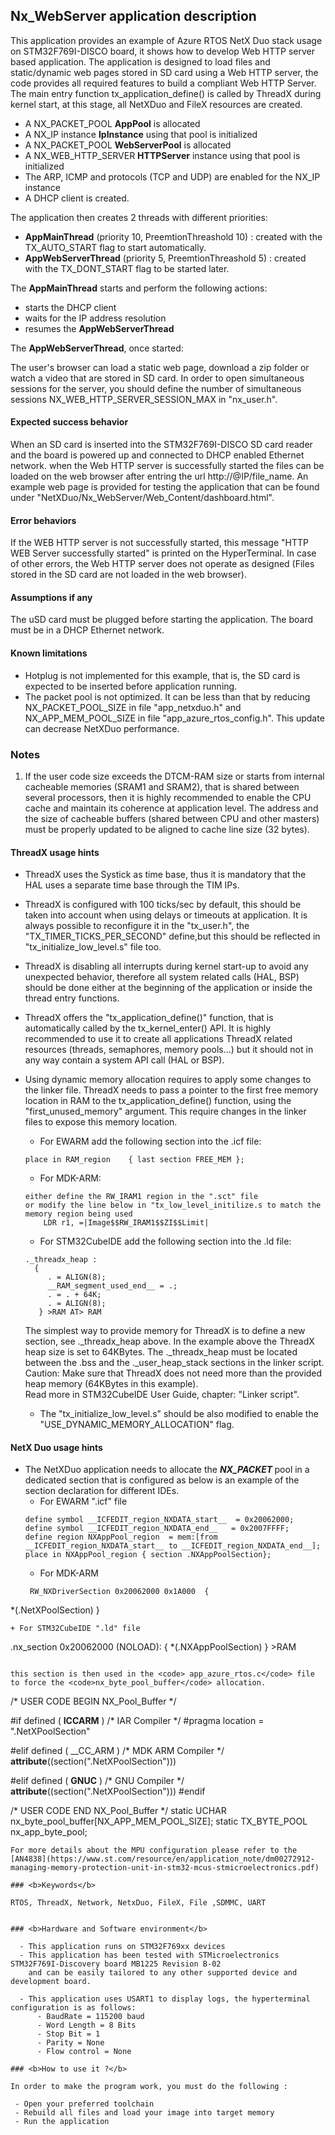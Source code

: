
## <b>Nx_WebServer application description</b>

This application provides an example of Azure RTOS NetX Duo stack usage on STM32F769I-DISCO board, it shows how to develop Web HTTP server based application.
The application is designed to load files and static/dynamic web pages stored in SD card using a Web HTTP server, the code provides all required features to build a compliant Web HTTP Server.
The main entry function tx_application_define() is called by ThreadX during kernel start, at this stage, all NetXDuo and FileX resources are created.

 + A NX_PACKET_POOL **AppPool** is allocated
 + A NX_IP instance **IpInstance** using that pool is initialized
 + A NX_PACKET_POOL **WebServerPool** is allocated
 + A NX_WEB_HTTP_SERVER **HTTPServer** instance using that pool is initialized
 + The ARP, ICMP and protocols (TCP and UDP) are enabled for the NX_IP instance
 + A DHCP client is created.

 The application then creates 2 threads with different priorities:

 + **AppMainThread** (priority 10, PreemtionThreashold 10) : created with the TX_AUTO_START flag to start automatically.
 + **AppWebServerThread** (priority 5, PreemtionThreashold 5) : created with the TX_DONT_START flag to be started later.

The **AppMainThread** starts and perform the following actions:

  + starts the DHCP client
  + waits for the IP address resolution
  + resumes the **AppWebServerThread**

The **AppWebServerThread**, once started:

The user's browser can load a static web page, download a zip folder or watch a video that are stored in SD card.
In order to open simultaneous sessions for the server, you should define the number of simultaneous sessions NX_WEB_HTTP_SERVER_SESSION_MAX in "nx_user.h".

#### <b>Expected success behavior</b>

When an SD card is inserted into the STM32F769I-DISCO SD card reader and the board is powered up and connected to DHCP enabled Ethernet network.
when the Web HTTP server is successfully started the files can be loaded on the web browser after entring the url http://@IP/file_name.
An example web page is provided for testing the application that can be found under "NetXDuo/Nx_WebServer/Web_Content/dashboard.html".

#### <b>Error behaviors</b>

If the WEB HTTP server is not successfully started, this message "HTTP WEB Server successfully started" is printed on the HyperTerminal.
In case of other errors, the Web HTTP server does not operate as designed (Files stored in the SD card are not loaded in the web browser).

#### <b>Assumptions if any</b>

The uSD card must be plugged before starting the application.
The board must be in a DHCP Ethernet network.

#### <b>Known limitations</b>

  - Hotplug is not implemented for this example, that is, the SD card is expected to be inserted before application running.
  - The packet pool is not optimized. It can be less than that by reducing NX_PACKET_POOL_SIZE in file "app_netxduo.h" and NX_APP_MEM_POOL_SIZE in file "app_azure_rtos_config.h". This update can decrease NetXDuo performance.

### <b>Notes</b>

 1.  If the user code size exceeds the DTCM-RAM size or starts from internal cacheable memories (SRAM1 and SRAM2), that is shared between several processors,
      then it is highly recommended to enable the CPU cache and maintain its coherence at application level.
      The address and the size of cacheable buffers (shared between CPU and other masters) must be properly updated to be aligned to cache line size (32 bytes).

#### <b>ThreadX usage hints</b>

  - ThreadX uses the Systick as time base, thus it is mandatory that the HAL uses a separate time base through the TIM IPs.
  - ThreadX is configured with 100 ticks/sec by default, this should be taken into account when using delays or timeouts at application. It is always possible to reconfigure it in the "tx_user.h", the "TX_TIMER_TICKS_PER_SECOND" define,but this should be reflected in "tx_initialize_low_level.s" file too.
  - ThreadX is disabling all interrupts during kernel start-up to avoid any unexpected behavior, therefore all system related calls (HAL, BSP) should be done either at the beginning of the application or inside the thread entry functions.
  - ThreadX offers the "tx_application_define()" function, that is automatically called by the tx_kernel_enter() API.
   It is highly recommended to use it to create all applications ThreadX related resources (threads, semaphores, memory pools...)  but it should not in any way contain a system API call (HAL or BSP).
  - Using dynamic memory allocation requires to apply some changes to the linker file.
   ThreadX needs to pass a pointer to the first free memory location in RAM to the tx_application_define() function,
   using the "first_unused_memory" argument.
   This require changes in the linker files to expose this memory location.
    + For EWARM add the following section into the .icf file:
     ```
	 place in RAM_region    { last section FREE_MEM };
	 ```
    + For MDK-ARM:
	```
    either define the RW_IRAM1 region in the ".sct" file
    or modify the line below in "tx_low_level_initilize.s to match the memory region being used
        LDR r1, =|Image$$RW_IRAM1$$ZI$$Limit|
	```
    + For STM32CubeIDE add the following section into the .ld file:
	``` 
    ._threadx_heap :
      {
         . = ALIGN(8);
         __RAM_segment_used_end__ = .;
         . = . + 64K;
         . = ALIGN(8);
       } >RAM AT> RAM
	``` 

       The simplest way to provide memory for ThreadX is to define a new section, see ._threadx_heap above.
       In the example above the ThreadX heap size is set to 64KBytes.
       The ._threadx_heap must be located between the .bss and the ._user_heap_stack sections in the linker script.	 
       Caution: Make sure that ThreadX does not need more than the provided heap memory (64KBytes in this example).	 
       Read more in STM32CubeIDE User Guide, chapter: "Linker script".
	  
    + The "tx_initialize_low_level.s" should be also modified to enable the "USE_DYNAMIC_MEMORY_ALLOCATION" flag.

#### <b>NetX Duo usage hints</b>

 - The NetXDuo application needs to allocate the <b> <i> NX_PACKET </i> </b> pool in a dedicated section that is  configured as below is an example of the section declaration for different IDEs.
   + For EWARM ".icf" file
   ```
   define symbol __ICFEDIT_region_NXDATA_start__  = 0x20062000;
   define symbol __ICFEDIT_region_NXDATA_end__   = 0x2007FFFF;
   define region NXAppPool_region  = mem:[from __ICFEDIT_region_NXDATA_start__ to __ICFEDIT_region_NXDATA_end__];
   place in NXAppPool_region { section .NXAppPoolSection};
   ```
   + For MDK-ARM
   ```
    RW_NXDriverSection 0x20062000 0x1A000  {
  *(.NetXPoolSection)
  }
   ```
   + For STM32CubeIDE ".ld" file
   ``` 
   .nx_section 0x20062000 (NOLOAD): {
     *(.NXAppPoolSection)
     } >RAM
   ```

  this section is then used in the <code> app_azure_rtos.c</code> file to force the <code>nx_byte_pool_buffer</code> allocation.

```
/* USER CODE BEGIN NX_Pool_Buffer */

#if defined ( __ICCARM__ ) /* IAR Compiler */
#pragma location = ".NetXPoolSection"

#elif defined ( __CC_ARM ) /* MDK ARM Compiler */
__attribute__((section(".NetXPoolSection")))

#elif defined ( __GNUC__ ) /* GNU Compiler */
__attribute__((section(".NetXPoolSection")))
#endif

/* USER CODE END NX_Pool_Buffer */
static UCHAR  nx_byte_pool_buffer[NX_APP_MEM_POOL_SIZE];
static TX_BYTE_POOL nx_app_byte_pool;
```
For more details about the MPU configuration please refer to the [AN4838](https://www.st.com/resource/en/application_note/dm00272912-managing-memory-protection-unit-in-stm32-mcus-stmicroelectronics.pdf)

### <b>Keywords</b>

RTOS, ThreadX, Network, NetxDuo, FileX, File ,SDMMC, UART


### <b>Hardware and Software environment</b>

  - This application runs on STM32F769xx devices
  - This application has been tested with STMicroelectronics STM32F769I-Discovery board MB1225 Revision B-02
    and can be easily tailored to any other supported device and development board.

  - This application uses USART1 to display logs, the hyperterminal configuration is as follows:
      - BaudRate = 115200 baud
      - Word Length = 8 Bits
      - Stop Bit = 1
      - Parity = None
      - Flow control = None

### <b>How to use it ?</b>

In order to make the program work, you must do the following :

 - Open your preferred toolchain
 - Rebuild all files and load your image into target memory
 - Run the application
